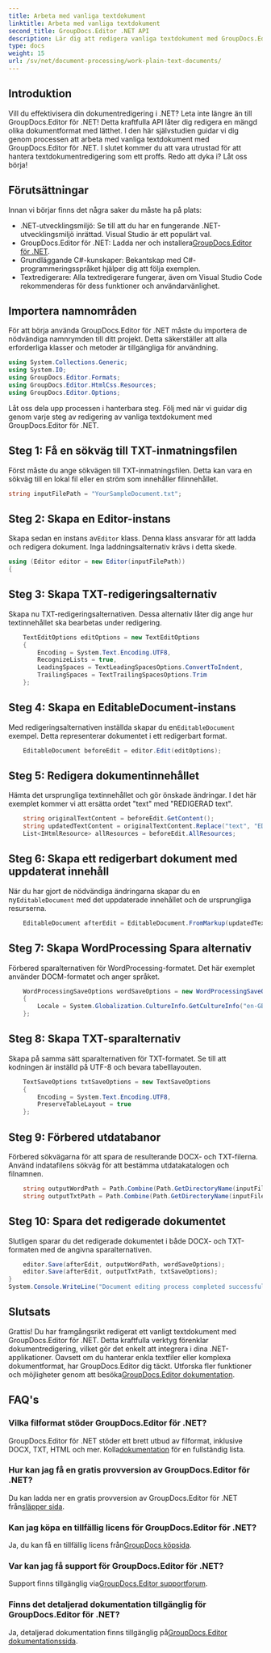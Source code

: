 ```yaml
---
title: Arbeta med vanliga textdokument
linktitle: Arbeta med vanliga textdokument
second_title: GroupDocs.Editor .NET API
description: Lär dig att redigera vanliga textdokument med GroupDocs.Editor för .NET med vår steg-för-steg-guide. Förenkla din .NET-dokumentredigeringsprocessen.
type: docs
weight: 15
url: /sv/net/document-processing/work-plain-text-documents/
---
```

## Introduktion
Vill du effektivisera din dokumentredigering i .NET? Leta inte längre än till GroupDocs.Editor för .NET! Detta kraftfulla API låter dig redigera en mängd olika dokumentformat med lätthet. I den här självstudien guidar vi dig genom processen att arbeta med vanliga textdokument med GroupDocs.Editor för .NET. I slutet kommer du att vara utrustad för att hantera textdokumentredigering som ett proffs. Redo att dyka i? Låt oss börja!
## Förutsättningar
Innan vi börjar finns det några saker du måste ha på plats:
- .NET-utvecklingsmiljö: Se till att du har en fungerande .NET-utvecklingsmiljö inrättad. Visual Studio är ett populärt val.
-  GroupDocs.Editor för .NET: Ladda ner och installera[GroupDocs.Editor för .NET](https://releases.groupdocs.com/editor/net/).
- Grundläggande C#-kunskaper: Bekantskap med C#-programmeringsspråket hjälper dig att följa exemplen.
- Textredigerare: Alla textredigerare fungerar, även om Visual Studio Code rekommenderas för dess funktioner och användarvänlighet.
## Importera namnområden
För att börja använda GroupDocs.Editor för .NET måste du importera de nödvändiga namnrymden till ditt projekt. Detta säkerställer att alla erforderliga klasser och metoder är tillgängliga för användning.
```csharp
using System.Collections.Generic;
using System.IO;
using GroupDocs.Editor.Formats;
using GroupDocs.Editor.HtmlCss.Resources;
using GroupDocs.Editor.Options;
```
Låt oss dela upp processen i hanterbara steg. Följ med när vi guidar dig genom varje steg av redigering av vanliga textdokument med GroupDocs.Editor för .NET.
## Steg 1: Få en sökväg till TXT-inmatningsfilen
Först måste du ange sökvägen till TXT-inmatningsfilen. Detta kan vara en sökväg till en lokal fil eller en ström som innehåller filinnehållet.
```csharp
string inputFilePath = "YourSampleDocument.txt";
```
## Steg 2: Skapa en Editor-instans
 Skapa sedan en instans av`Editor` klass. Denna klass ansvarar för att ladda och redigera dokument. Inga laddningsalternativ krävs i detta skede.
```csharp
using (Editor editor = new Editor(inputFilePath))
{
```
## Steg 3: Skapa TXT-redigeringsalternativ
Skapa nu TXT-redigeringsalternativen. Dessa alternativ låter dig ange hur textinnehållet ska bearbetas under redigering.
```csharp
    TextEditOptions editOptions = new TextEditOptions
    {
        Encoding = System.Text.Encoding.UTF8,
        RecognizeLists = true,
        LeadingSpaces = TextLeadingSpacesOptions.ConvertToIndent,
        TrailingSpaces = TextTrailingSpacesOptions.Trim
    };
```
## Steg 4: Skapa en EditableDocument-instans
 Med redigeringsalternativen inställda skapar du en`EditableDocument` exempel. Detta representerar dokumentet i ett redigerbart format.
```csharp
    EditableDocument beforeEdit = editor.Edit(editOptions);
```
## Steg 5: Redigera dokumentinnehållet
Hämta det ursprungliga textinnehållet och gör önskade ändringar. I det här exemplet kommer vi att ersätta ordet "text" med "REDIGERAD text".
```csharp
    string originalTextContent = beforeEdit.GetContent();
    string updatedTextContent = originalTextContent.Replace("text", "EDITED text");
    List<IHtmlResource> allResources = beforeEdit.AllResources;
```
## Steg 6: Skapa ett redigerbart dokument med uppdaterat innehåll
 När du har gjort de nödvändiga ändringarna skapar du en ny`EditableDocument` med det uppdaterade innehållet och de ursprungliga resurserna.
```csharp
    EditableDocument afterEdit = EditableDocument.FromMarkup(updatedTextContent, allResources);
```
## Steg 7: Skapa WordProcessing Spara alternativ
Förbered sparalternativen för WordProcessing-formatet. Det här exemplet använder DOCM-formatet och anger språket.
```csharp
    WordProcessingSaveOptions wordSaveOptions = new WordProcessingSaveOptions(WordProcessingFormats.Docm)
    {
        Locale = System.Globalization.CultureInfo.GetCultureInfo("en-GB")
    };
```
## Steg 8: Skapa TXT-sparalternativ
Skapa på samma sätt sparalternativen för TXT-formatet. Se till att kodningen är inställd på UTF-8 och bevara tabelllayouten.
```csharp
    TextSaveOptions txtSaveOptions = new TextSaveOptions
    {
        Encoding = System.Text.Encoding.UTF8,
        PreserveTableLayout = true
    };
```
## Steg 9: Förbered utdatabanor
Förbered sökvägarna för att spara de resulterande DOCX- och TXT-filerna. Använd indatafilens sökväg för att bestämma utdatakatalogen och filnamnen.
```csharp
    string outputWordPath = Path.Combine(Path.GetDirectoryName(inputFilePath), Path.GetFileNameWithoutExtension(inputFilePath) + ".docm");
    string outputTxtPath = Path.Combine(Path.GetDirectoryName(inputFilePath), Path.GetFileNameWithoutExtension(inputFilePath) + ".txt");
```
## Steg 10: Spara det redigerade dokumentet
Slutligen sparar du det redigerade dokumentet i både DOCX- och TXT-formaten med de angivna sparalternativen.
```csharp
    editor.Save(afterEdit, outputWordPath, wordSaveOptions);
    editor.Save(afterEdit, outputTxtPath, txtSaveOptions);
}
System.Console.WriteLine("Document editing process completed successfully!");
```
## Slutsats
 Grattis! Du har framgångsrikt redigerat ett vanligt textdokument med GroupDocs.Editor för .NET. Detta kraftfulla verktyg förenklar dokumentredigering, vilket gör det enkelt att integrera i dina .NET-applikationer. Oavsett om du hanterar enkla textfiler eller komplexa dokumentformat, har GroupDocs.Editor dig täckt. Utforska fler funktioner och möjligheter genom att besöka[GroupDocs.Editor dokumentation](https://reference.groupdocs.com/editor/net/).
## FAQ's
### Vilka filformat stöder GroupDocs.Editor för .NET?
 GroupDocs.Editor för .NET stöder ett brett utbud av filformat, inklusive DOCX, TXT, HTML och mer. Kolla[dokumentation](https://reference.groupdocs.com/editor/net/) för en fullständig lista.
### Hur kan jag få en gratis provversion av GroupDocs.Editor för .NET?
 Du kan ladda ner en gratis provversion av GroupDocs.Editor för .NET från[släpper sida](https://releases.groupdocs.com/).
### Kan jag köpa en tillfällig licens för GroupDocs.Editor för .NET?
Ja, du kan få en tillfällig licens från[GroupDocs köpsida](https://purchase.groupdocs.com/temporary-license/).
### Var kan jag få support för GroupDocs.Editor för .NET?
 Support finns tillgänglig via[GroupDocs.Editor supportforum](https://forum.groupdocs.com/c/editor/20).
### Finns det detaljerad dokumentation tillgänglig för GroupDocs.Editor för .NET?
 Ja, detaljerad dokumentation finns tillgänglig på[GroupDocs.Editor dokumentationssida](https://reference.groupdocs.com/editor/net/).